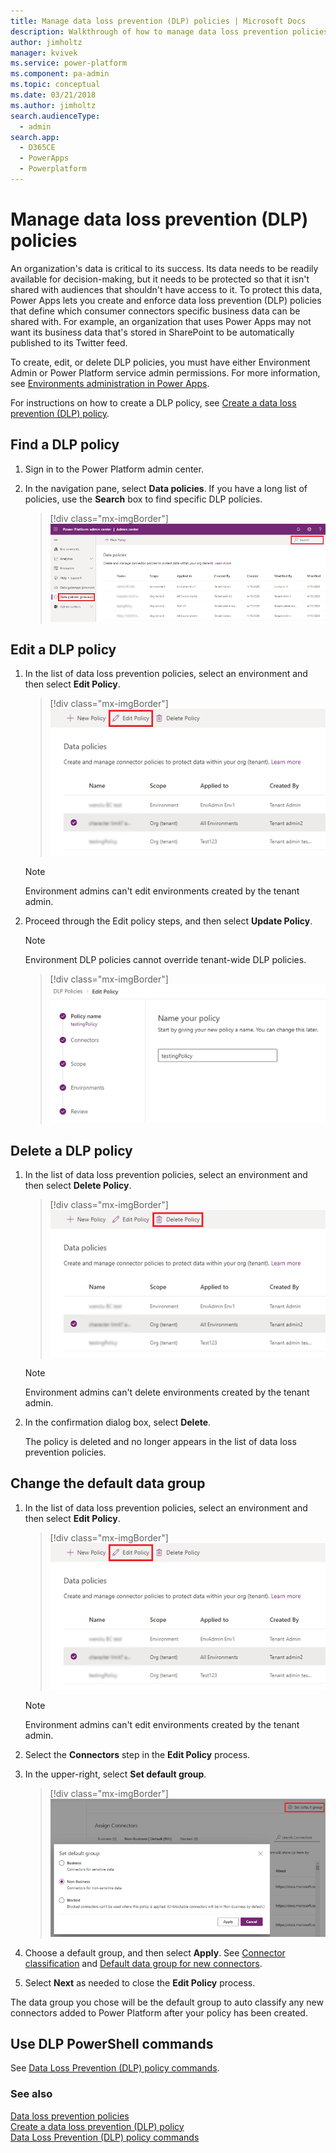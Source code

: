 ```yaml
---
title: Manage data loss prevention (DLP) policies | Microsoft Docs
description: Walkthrough of how to manage data loss prevention policies for Power Apps.
author: jimholtz
manager: kvivek
ms.service: power-platform
ms.component: pa-admin
ms.topic: conceptual
ms.date: 03/21/2018
ms.author: jimholtz
search.audienceType: 
  - admin
search.app: 
  - D365CE
  - PowerApps
  - Powerplatform
---
```


# Manage data loss prevention (DLP) policies
An organization's data is critical to its success. Its data needs to be readily available for decision-making, but it needs to be protected so that it isn't shared with audiences that shouldn't have access to it. To protect this data, Power Apps lets you create and enforce data loss prevention (DLP) policies that define which consumer connectors specific business data can be shared with. For example, an organization that uses Power Apps may not want its business data that's stored in SharePoint to be automatically published to its Twitter feed.

To create, edit, or delete DLP policies, you must have either Environment Admin or Power Platform service admin permissions. For more information, see [Environments administration in Power Apps](environments-administration.md).

For instructions on how to create a DLP policy, see [Create a data loss prevention (DLP) policy](create-dlp-policy.md).

## Find a DLP policy

1. Sign in to the Power Platform admin center.

2. In the navigation pane, select **Data policies**. If you have a long list of policies, use the **Search** box to find specific DLP policies.

   > [!div class="mx-imgBorder"] 
   > ![DLP policy list](media/dlp-policy-list-view.png "DLP policy list")

## Edit a DLP policy

1. In the list of data loss prevention policies, select an environment and then select **Edit Policy**.

   > [!div class="mx-imgBorder"] 
   > ![Edit DLP policy](media/dlp-edit-policy.png "Edit DLP policy")

   > [!NOTE]
   > Environment admins can't edit environments created by the tenant admin.

2. Proceed through the Edit policy steps, and then select **Update Policy**.

   > [!NOTE]
   > Environment DLP policies cannot override tenant-wide DLP policies.

   > [!div class="mx-imgBorder"] 
   > ![Edit DLP policy review](media/dlp-edit-policy-review.png "Edit DLP policy review")

## Delete a DLP policy

1. In the list of data loss prevention policies, select an environment and then select **Delete Policy**.

   > [!div class="mx-imgBorder"] 
   > ![Delete DLP policy](media/dlp-delete-policy.png "Delete DLP policy")

   > [!NOTE]
   > Environment admins can't delete environments created by the tenant admin.

2. In the confirmation dialog box, select **Delete**.

   The policy is deleted and no longer appears in the list of data loss prevention policies.

## Change the default data group

1. In the list of data loss prevention policies, select an environment and then select **Edit Policy**.

   > [!div class="mx-imgBorder"] 
   > ![Edit DLP policy](media/dlp-edit-policy.png "Edit DLP policy")

   > [!NOTE]
   > Environment admins can't edit environments created by the tenant admin.

2. Select the **Connectors** step in the **Edit Policy** process.

3. In the upper-right, select **Set default group**.

   > [!div class="mx-imgBorder"] 
   > ![Set default group](media/dlp-edit-default-group.png "Set default group")

4. Choose a default group, and then select **Apply**. See [Connector classification](wp-data-loss-prevention.md#connector-classification) and [Default data group for new connectors](wp-data-loss-prevention.md#default-data-group-for-new-connectors).

5. Select **Next** as needed to close the **Edit Policy** process.

The data group you chose will be the default group to auto classify any new connectors added to Power Platform after your policy has been created. 

## Use DLP PowerShell commands
See [Data Loss Prevention (DLP) policy commands](powerapps-powershell.md#data-loss-prevention-dlp-policy-commands).

### See also
[Data loss prevention policies](wp-data-loss-prevention.md) <br />
[Create a data loss prevention (DLP) policy](create-dlp-policy.md) <br />
[Data Loss Prevention (DLP) policy commands](powerapps-powershell.md#data-loss-prevention-dlp-policy-commands)